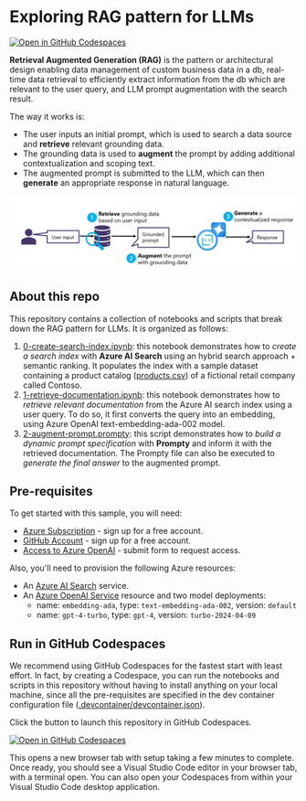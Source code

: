 # Exploring RAG pattern for LLMs

[![Open in GitHub Codespaces](https://img.shields.io/static/v1?style=for-the-badge&label=GitHub+Codespaces&message=Open&color=brightgreen&logo=github)](https://github.com/codespaces/new?hide_repo_select=true&ref=main&repo=816701626&skip_quickstart=true)

**Retrieval Augmented Generation (RAG)** is the pattern or architectural design enabling data management of custom business data in a db, real-time data retrieval to efficiently extract information from the db which are relevant to the user query, and LLM prompt augmentation with the search result.

The way it works is:
- The user inputs an initial prompt, which is used to search a data source and **retrieve** relevant grounding data.
- The grounding data is used to **augment** the prompt by adding additional contextualization and scoping text.
- The augmented prompt is submitted to the LLM, which can then **generate** an appropriate response in natural language.

![RAG pattern visualization](RAG_pattern_visualization.png)

## About this repo
This repository contains a collection of notebooks and scripts that break down the RAG pattern for LLMs. It is organized as follows:
1. [0-create-search-index.ipynb](./0-create-search-index.ipynb): this notebook demonstrates how to *create a search index* with **Azure AI Search** using an hybrid search approach + semantic ranking. It populates the index with a sample dataset containing a product catalog ([products.csv](./data/products.csv)) of a fictional retail company called Contoso.
2. [1-retrieve-documentation.ipynb](./1-retrieve-documentation.ipynb): this notebook demonstrates how to *retrieve relevant documentation* from the Azure AI search index using a user query. To do so, it first converts the query into an embedding, using Azure OpenAI text-embedding-ada-002 model.
3. [2-augment-prompt.prompty](./2-augment-prompt.prompty): this script demonstrates how to *build a dynamic prompt specification* with **Prompty** and inform it with the retrieved documentation. The Prompty file can also be executed to *generate the final answer* to the augmented prompt.

## Pre-requisites

To get started with this sample, you will need:
* [Azure Subscription](https://azure.microsoft.com/free/) - sign up for a free account.
* [GitHub Account](https://github.com/signup) - sign up for a free account.
* [Access to Azure OpenAI](https://learn.microsoft.com/legal/cognitive-services/openai/limited-access) - submit form to request access.

Also, you'll need to provision the following Azure resources:
* An [Azure AI Search](https://docs.microsoft.com/azure/search/search-create-service-portal) service.
* An [Azure OpenAI Service](https://learn.microsoft.com/en-us/azure/ai-services/openai/how-to/create-resource?pivots=web-portal) resource and two model deployments:
    - name: `embedding-ada`, type: `text-embedding-ada-002`, version: `default`
    - name: `gpt-4-turbo`, type: `gpt-4`, version: `turbo-2024-04-09`

## Run in GitHub Codespaces
We recommend using GitHub Codespaces for the fastest start with least effort. In fact, by creating a Codespace, you can run the notebooks and scripts in this repository without having to install anything on your local machine, since all the pre-requisites are specified in the dev container configuration file ([.devcontainer/devcontainer.json](./.devcontainer/devcontainer.json)).

Click the button to launch this repository in GitHub Codespaces.
  
[![Open in GitHub Codespaces](https://img.shields.io/static/v1?style=for-the-badge&label=GitHub+Codespaces&message=Open&color=brightgreen&logo=github)](https://github.com/codespaces/new?hide_repo_select=true&ref=main&repo=816701626&skip_quickstart=true)

 This opens a new browser tab with setup taking a few minutes to complete. Once ready, you should see a Visual Studio Code editor in your browser tab, with a terminal open. You can also open your Codespaces from within your Visual Studio Code desktop application.